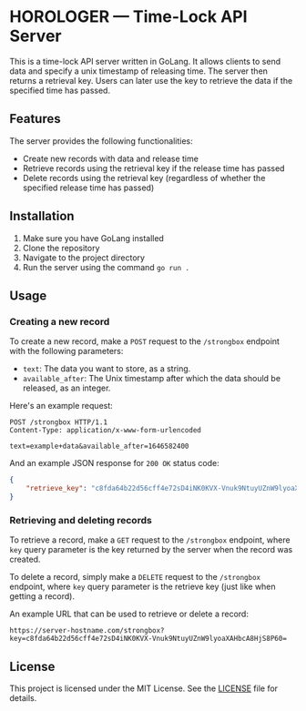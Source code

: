 # HOROLOGER — Time-Lock API Server

This is a time-lock API server written in GoLang. It allows clients to send data and specify a unix timestamp of releasing time. The server then returns a retrieval key. Users can later use the key to retrieve the data if the specified time has passed.

## Features

The server provides the following functionalities:

- Create new records with data and release time
- Retrieve records using the retrieval key if the release time has passed
- Delete records using the retrieval key (regardless of whether the specified release time has passed)

## Installation

1. Make sure you have GoLang installed
2. Clone the repository
3. Navigate to the project directory
4. Run the server using the command `go run .`

## Usage

### Creating a new record

To create a new record, make a `POST` request to the `/strongbox` endpoint with the following parameters:

 - `text`: The data you want to store, as a string.
 - `available_after`: The Unix timestamp after which the data should be released, as an integer.

Here's an example request:

```http
POST /strongbox HTTP/1.1
Content-Type: application/x-www-form-urlencoded

text=example+data&available_after=1646582400
```

And an example JSON response for `200 OK` status code:

```json
{
    "retrieve_key": "c8fda64b22d56cff4e72sD4iNK0KVX-Vnuk9NtuyUZnW9lyoaXAHbcA8HjS8P60="
}
```

### Retrieving and deleting records

To retrieve a record, make a `GET` request to the `/strongbox` endpoint, where `key` query parameter is the key returned by the server when the record was created.

To delete a record, simply make a `DELETE` request to the `/strongbox` endpoint, where `key` query parameter is the retrieve key (just like when getting a record).

An example URL that can be used to retrieve or delete a record:

```
https://server-hostname.com/strongbox?key=c8fda64b22d56cff4e72sD4iNK0KVX-Vnuk9NtuyUZnW9lyoaXAHbcA8HjS8P60=
```

## License

This project is licensed under the MIT License. See the [LICENSE](https://raw.githubusercontent.com/wachttijd/horologer/main/LICENSE) file for details.
